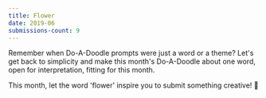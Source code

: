 ```yaml
---
title: Flower
date: 2019-06
submissions-count: 9
---
```

Remember when Do-A-Doodle prompts were just a word or a theme? Let's get back to simplicity and make this month's Do-A-Doodle about one word, open for interpretation, fitting for this month.

This month, let the word 'flower' inspire you to submit something creative! 🌼
